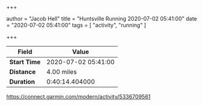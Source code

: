 +++

author = "Jacob Hell"
title = "Huntsville Running 2020-07-02 05:41:00"
date = "2020-07-02 05:41:00"
tags = [
    "activity", "running"
]

+++

<!--more-->

|Field  |Value  |
|--- | --- |
|**Start Time**|2020-07-02 05:41:00|
|**Distance**|4.00 miles|
|**Duration**|0:40:14.404000|

https://connect.garmin.com/modern/activity/5336709561